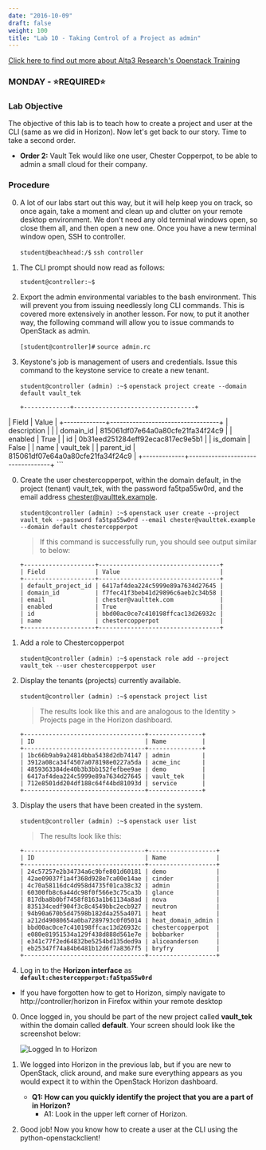 ```yaml
---
date: "2016-10-09"
draft: false
weight: 100
title: "Lab 10 - Taking Control of a Project as admin"
---
```

[Click here to find out more about Alta3 Research's Openstack Training](https://alta3.com/courses/openstack)

### MONDAY - &#x2B50;REQUIRED&#x2B50;

### Lab Objective

The objective of this lab is to teach how to create a project and user at the CLI (same as we did in Horizon). Now let's get back to our story. Time to take a second order.

   - **Order 2:** Vault Tek would like one user, Chester Copperpot, to be able to admin a small cloud for their company.

### Procedure

0. A lot of our labs start out this way, but it will help keep you on track, so once again, take a moment and clean up and clutter on your remote desktop environment. We don't need any old terminal windows open, so close them all, and then open a new one. Once you have a new terminal window open, SSH to controller. 

    `student@beachhead:/$` `ssh controller`

0. The CLI prompt should now read as follows:

    `student@controller:~$`

0. Export the admin environmental variables to the bash environment. This will prevent you from issuing needlessly long CLI commands. This is covered more extensively in another lesson. For now, to put it another way, the following command will allow you to issue commands to OpenStack as admin.

    `[student@controller]#` `source admin.rc`

0.  Keystone's job is management of users and credentials. Issue this command to the keystone service to create a new tenant.

    `student@controller (admin) :~$` `openstack project create --domain default vault_tek`
    ```
    +-------------+----------------------------------+
| Field       | Value                            |
+-------------+----------------------------------+
| description |                                  |
| domain_id   | 815061df07e64a0a80cfe21fa34f24c9 |
| enabled     | True                             |
| id          | 0b31eed251284eff92ecac817ec9e5b1 |
| is_domain   | False                            |
| name        | vault_tek                        |
| parent_id   | 815061df07e64a0a80cfe21fa34f24c9 |
+-------------+----------------------------------+
    ```


0. Create the user chestercopperpot, within the domain default, in the project (tenant) vault_tek, with the password fa5tpa55w0rd, and the email address chester@vaulttek.example.

    `student@controller (admin) :~$` `openstack user create --project vault_tek --password fa5tpa55w0rd --email chester@vaulttek.example --domain default chestercopperpot`

    > If this command is successfully run, you should see output similar to below:

    ``` 
    +--------------------+----------------------------------+
    | Field              | Value                            |
    +--------------------+----------------------------------+
    | default_project_id | 6417af4dea224c5999e89a7634d27645 |
    | domain_id          | f7fec41f3beb41d29896c6aeb2c34b58 |
    | email              | chester@vaulttek.com             |
    | enabled            | True                             |
    | id                 | bbd00ac0ce7c410198ffcac13d26932c |
    | name               | chestercopperpot                 |
    +--------------------+----------------------------------+
    ```

0. Add a role to Chestercopperpot

    `student@controller (admin) :~$` `openstack role add --project vault_tek --user chestercopperpot user`

0. Display the tenants (projects) currently available. 

    `student@controller (admin) :~$` `openstack project list`
	
    > The results look like this and are analogous to the Identity > Projects page in the Horizon dashboard.

    ```
    +----------------------------------+---------------+
    | ID                               | Name          |
    +----------------------------------+---------------+
    | 1bc66b9ab9a24814bba5438d2db74147 | admin         |
    | 3912a08ca34f4507a078198e0227a5da | acme_inc      |
    | 4859363384de40b3b3bb152fefbee9ae | demo          |
    | 6417af4dea224c5999e89a7634d27645 | vault_tek     |
    | 712e8501dd204df188c64f44bd81093d | service       |
    +----------------------------------+---------------+
    ```

0. Display the users that have been created in the system. 

    `student@controller (admin) :~$` `openstack user list`

    > The results look like this:
	
	```
	+----------------------------------+-------------------+
	| ID                               | Name              |
	+----------------------------------+-------------------+
	| 24c57257e2b34734a6c9bfe801d60181 | demo              |
	| 42ae09037f1a4f368d928e7ca00e14ae | cinder            |
	| 4c70a58116dc4d958d4735f01ca38c32 | admin             |
	| 60300fb8c6a44dc98f0f566e3c75ca3b | glance            |
	| 817dba8b0bf7458f8163a1b61134a8ad | nova              |
	| 835134cedf904f3c8c4549bbc2ecb927 | neutron           |
	| 94b90a670b5d47598b182d4a255a4071 | heat              |
	| a212d49080654a0ba7289793c0f05014 | heat_domain_admin |
	| bbd00ac0ce7c410198ffcac13d26932c | chestercopperpot  |
	| e080e81951534a129f438d888d561e7e | bobbarker         |
	| e341c77f2ed64832be5254bd135ded9a | aliceanderson     |
	| eb25347f74a84b6481b12d6f7a8367f5 | bryfry            |
	+----------------------------------+-------------------+
	```

0. Log in to the **Horizon interface** as **`default:chestercopperpot:fa5tpa55w0rd`**

 * If you have forgotten how to get to Horizon, simply navigate to http://controller/horizon in Firefox within your remote desktop 
 
0. Once logged in, you should be part of the new project called **vault_tek** within the domain called **default**. Your screen should look like the screenshot below:

    ![Logged In to Horizon](https://alta3.com/labs/images/alta3_lab_horizon_project_user_view.png)

0. We logged into Horizon in the previous lab, but if you are new to OpenStack, click around, and make sure everything appears as you would expect it to within the OpenStack Horizon dashboard.

    - **Q1: How can you quickly identify the project that you are a part of in Horizon?**
       - A1: Look in the upper left corner of Horizon.
      
0. Good job! Now you know how to create a user at the CLI using the python-openstackclient!
